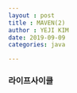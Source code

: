 ```yaml
---
layout : post
title : MAVEN(2)
author : YEJI KIM
date: 2019-09-09
categories: java

---
```


### 라이프사이클  



